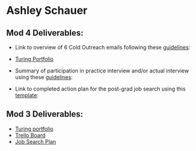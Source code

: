 # Ashley Schauer

## Mod 4 Deliverables:
* Link to overview of 6 Cold Outreach emails following these [guidelines](https://github.com/turingschool/career-development-curriculum/blob/master/module_four/cold_outreach_deliverable_guidelines.md):
* [Turing Portfolio](https://www.turing.io/alumni/ashley-schauer)

* Summary of participation in practice interview and/or actual interview using these [guidelines](https://github.com/turingschool/career-development-curriculum/blob/master/module_four/interview_practice_reflection_guidelines.md):
* Link to completed action plan for the post-grad job search using this [template](https://github.com/turingschool/career-development-curriculum/blob/master/module_four/post_grad_plan.md):

## Mod 3 Deliverables:

* [Turing portfolio](https://www.turing.io/alumni/ashley-schauer)
* [Trello Board](https://trello.com/b/QSN4EJOH)
* [Job Search Plan](https://gist.github.com/AELSchauer/75b69403fade6a3c86363ccb74b5e8fe)
